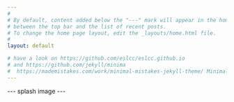 ```yaml
---
#
# By default, content added below the "---" mark will appear in the home page
# between the top bar and the list of recent posts.
# To change the home page layout, edit the _layouts/home.html file.
#
layout: default

# have a look on https://github.com/eslcc/eslcc.github.io
# and https://github.com/jekyll/minima
#  https://mademistakes.com/work/minimal-mistakes-jekyll-theme/ Minimal Mistakes. (https://github.com/dcparker88/dcparker88.github.io)
---
```

--- splash image  --- 